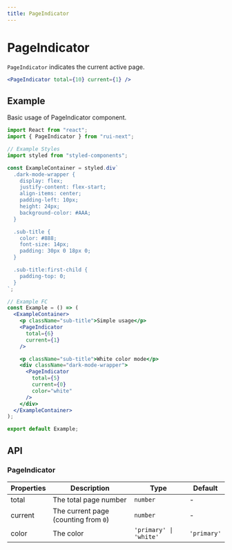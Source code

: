 ```yaml
---
title: PageIndicator
---
```


# PageIndicator

`PageIndicator` indicates the current active page.

```jsx
<PageIndicator total={10} current={1} />
```

## Example

Basic usage of PageIndicator component.

```jsx live=local
import React from "react";
import { PageIndicator } from "rui-next";

// Example Styles
import styled from "styled-components";

const ExampleContainer = styled.div`
  .dark-mode-wrapper {
    display: flex;
    justify-content: flex-start;
    align-items: center;
    padding-left: 10px;
    height: 24px;
    background-color: #AAA;
  }

  .sub-title {
    color: #888;
    font-size: 14px;
    padding: 30px 0 18px 0;
  }

  .sub-title:first-child {
    padding-top: 0;
  }
`;

// Example FC
const Example = () => (
  <ExampleContainer>
    <p className="sub-title">Simple usage</p>
    <PageIndicator
      total={6}
      current={1}
    />

    <p className="sub-title">White color mode</p>
    <div className="dark-mode-wrapper">
      <PageIndicator
        total={5}
        current={0}
        color="white"
      />
    </div>
  </ExampleContainer>
);

export default Example;
```

## API

### PageIndicator

Properties | Description | Type | Default
-----------|------------|------|--------
| total    | The total page number                | `number`               | -           |
| current  | The current page (counting from `0`) | `number`               | -           |
| color    | The color                            | `'primary' \| 'white'` | `'primary'` |
